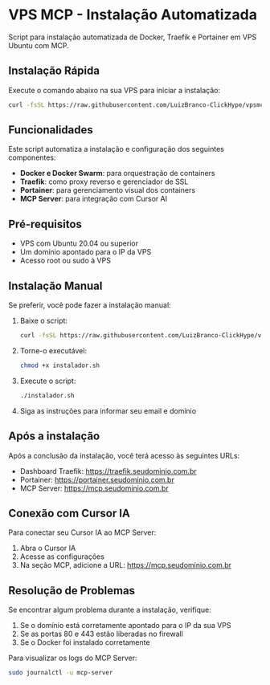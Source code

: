 # VPS MCP - Instalação Automatizada

Script para instalação automatizada de Docker, Traefik e Portainer em VPS Ubuntu com MCP.

## Instalação Rápida

Execute o comando abaixo na sua VPS para iniciar a instalação:

```bash
curl -fsSL https://raw.githubusercontent.com/LuizBranco-ClickHype/vpsmcp/main/instalador.sh -o instalador.sh && chmod +x instalador.sh && ./instalador.sh
```

## Funcionalidades

Este script automatiza a instalação e configuração dos seguintes componentes:

- **Docker e Docker Swarm**: para orquestração de containers
- **Traefik**: como proxy reverso e gerenciador de SSL
- **Portainer**: para gerenciamento visual dos containers
- **MCP Server**: para integração com Cursor AI

## Pré-requisitos

- VPS com Ubuntu 20.04 ou superior
- Um domínio apontado para o IP da VPS
- Acesso root ou sudo à VPS

## Instalação Manual

Se preferir, você pode fazer a instalação manual:

1. Baixe o script:
   ```bash
   curl -fsSL https://raw.githubusercontent.com/LuizBranco-ClickHype/vpsmcp/main/instalador.sh -o instalador.sh
   ```

2. Torne-o executável:
   ```bash
   chmod +x instalador.sh
   ```

3. Execute o script:
   ```bash
   ./instalador.sh
   ```

4. Siga as instruções para informar seu email e domínio

## Após a instalação

Após a conclusão da instalação, você terá acesso às seguintes URLs:

- Dashboard Traefik: https://traefik.seudominio.com.br
- Portainer: https://portainer.seudominio.com.br
- MCP Server: https://mcp.seudominio.com.br

## Conexão com Cursor IA

Para conectar seu Cursor IA ao MCP Server:

1. Abra o Cursor IA
2. Acesse as configurações
3. Na seção MCP, adicione a URL: https://mcp.seudominio.com.br

## Resolução de Problemas

Se encontrar algum problema durante a instalação, verifique:

1. Se o domínio está corretamente apontado para o IP da sua VPS
2. Se as portas 80 e 443 estão liberadas no firewall
3. Se o Docker foi instalado corretamente

Para visualizar os logs do MCP Server:
```bash
sudo journalctl -u mcp-server
```
